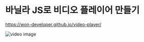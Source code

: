 # 바닐라 JS로 비디오 플레이어 만들기

https://won-developer.github.io/video-player/

![video image](https://raw.githubusercontent.com/won-developer/video-player/master/images/video-player.png)
